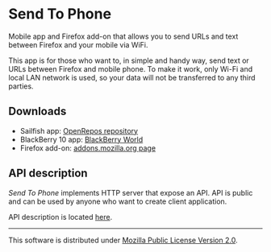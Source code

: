 # Send To Phone

Mobile app and Firefox add-on that allows you to send
URLs and text between Firefox and your mobile via WiFi.

This app is for those who want to, in simple and handy way, 
send text or URLs between Firefox and mobile phone. 
To make it work, only Wi-Fi and local LAN network is used, 
so your data will not be transferred to any third parties.

## Downloads

* Sailfish app: [OpenRepos repository](https://openrepos.net/content/mkiol/send-phone)
* BlackBerry 10 app: [BlackBerry World](https://appworld.blackberry.com/webstore/content/59953449/?countrycode=PL&lang=en)
* Firefox add-on: [addons.mozilla.org page](https://addons.mozilla.org/firefox/addon/send-to-phone-jolla/)

## API description

*Send To Phone* implements HTTP server that expose an API. 
API is public and can be used by anyone who want to create client application.

API description is located [here](https://github.com/mkiol/SendToJolla/blob/master/API.md).

---------------

This software is distributed under
[Mozilla Public License Version 2.0](https://www.mozilla.org/MPL/2.0/).
